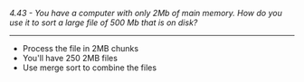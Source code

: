 *4.43 - You have a computer with only 2Mb of main memory. How do you use it to sort a large file of 500 Mb that is on disk?*
***
- Process the file in 2MB chunks
- You'll have 250 2MB files
- Use merge sort to combine the files
